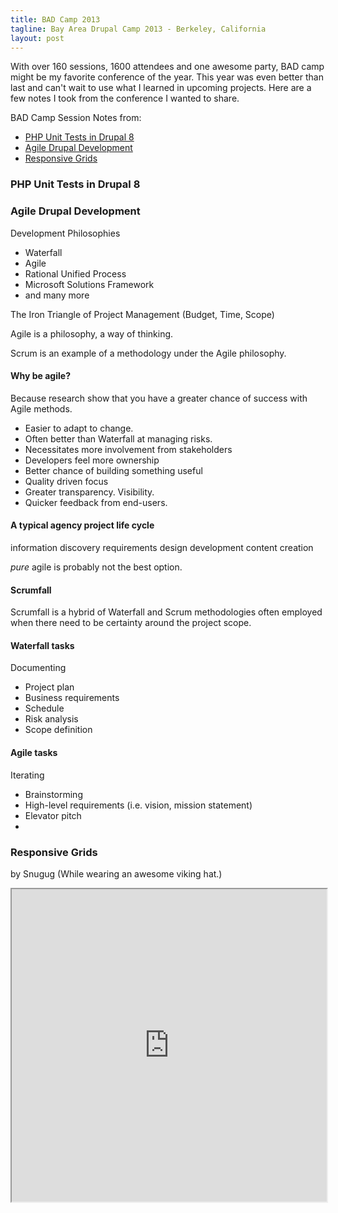 ```yaml
---
title: BAD Camp 2013
tagline: Bay Area Drupal Camp 2013 - Berkeley, California
layout: post
---
```

With over 160 sessions, 1600 attendees and one awesome party, BAD camp might be my favorite conference of the year. This year was even better than last and can't wait to use what I learned in upcoming projects. Here are a few notes I took from the conference I wanted to share.


BAD Camp Session Notes from:

* [PHP Unit Tests in Drupal 8](#php-unit-tests-in-drupal-8)
* [Agile Drupal Development](#agile-drupal-development)
* [Responsive Grids](#responsive-grids)

### PHP Unit Tests in Drupal 8


### Agile Drupal Development

Development Philosophies

* Waterfall
* Agile
* Rational Unified Process
* Microsoft Solutions Framework
* and many more

The Iron Triangle of Project Management
(Budget, Time, Scope)

Agile is a philosophy, a way of thinking.

Scrum is an example of a methodology under the Agile philosophy.

#### Why be agile?

Because research show that you have a greater chance of success with Agile methods.

* Easier to adapt to change.
* Often better than Waterfall at managing risks.
* Necessitates more involvement from stakeholders
* Developers feel more ownership
* Better chance of building something useful
* Quality driven focus
* Greater transparency. Visibility.
* Quicker feedback from end-users.

#### A typical agency project life cycle
information discovery
requirements
design
development
content creation

*pure* agile is probably not the best option.

#### Scrumfall

Scrumfall is a hybrid of Waterfall and Scrum methodologies often employed when there need to be certainty around the project scope.

#### Waterfall tasks

Documenting

* Project plan
* Business requirements
* Schedule
* Risk analysis
* Scope definition 

#### Agile tasks

Iterating

* Brainstorming
* High-level requirements (i.e.  vision, mission statement)
* Elevator pitch
* 

### Responsive Grids

by Snugug (While wearing an awesome viking hat.)

<iframe src="http://snugug.github.io/responsive-grids/" width="100%" height="auto" style="min-height: 500px;"></iframe>


### 
